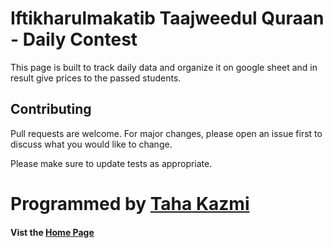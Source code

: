 # Iftikharulmakatib Taajweedul Quraan - Daily Contest

This page is built to track daily data and organize it on google sheet and in result give prices to the passed students.

## Contributing

Pull requests are welcome. For major changes, please open an issue first
to discuss what you would like to change.

Please make sure to update tests as appropriate.

# Programmed by [Taha Kazmi](https://lfgraphics.github.io/portfolio/)
#### Vist the [Home Page](https://iftikharulmakatib.github.io/dailycontest/)